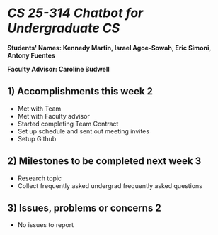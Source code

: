 # *CS 25-314 Chatbot for Undergraduate CS*

**Students' Names: Kennedy Martin, Israel Agoe-Sowah, Eric Simoni, Antony Fuentes**

**Faculty Advisor: Caroline Budwell**

## 1) Accomplishments this week 2
   - Met with Team
   - Met with Faculty advisor
   - Started completing Team Contract
   - Set up schedule and sent out meeting invites
   - Setup Github

## 2) Milestones to be completed next week 3
   - Research topic
   - Collect frequently asked undergrad frequently asked questions

## 3) Issues, problems or concerns 2
   - No issues to report
   



